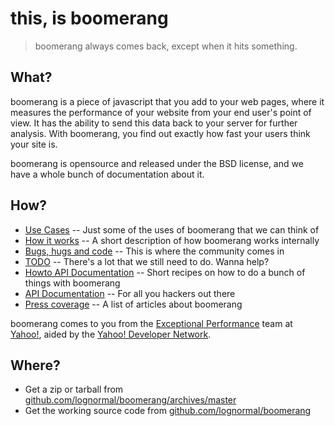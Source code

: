 # this, is boomerang

> boomerang always comes back, except when it hits something.

## What?

boomerang is a piece of javascript that you add to your web pages, where it measures
the performance of your website from your end user's point of view.  It has the ability
to send this data back to your server for further analysis.  With boomerang, you find
out exactly how fast your users think your site is.

boomerang is opensource and released under the BSD license,
and we have a whole bunch of documentation about it.

## How?

 - [Use Cases](tutorial-use-cases.html) -- Just some of the uses of boomerang that we can think of
 - [How it works](tutorial-methodology.html) -- A short description of how boomerang works internally
 - [Bugs, hugs and code](tutorial-community.html) -- This is where the community comes in
 - [TODO](tutorial-TODO.txt.html) -- There's a lot that we still need to do.  Wanna help?
 - [Howto API Documentation](tutorial-howtos/index.html) -- Short recipes on how to do a bunch of things with boomerang
 - [API Documentation](tutorial-api/index.html) -- For all you hackers out there
 - [Press coverage](tutorial-press) -- A list of articles about boomerang

boomerang comes to you from the [Exceptional Performance](http://developer.yahoo.com/performance/)
team at [Yahoo!](http://www.yahoo.com/), aided by the [Yahoo! Developer Network](http://developer.yahoo.com/).

## Where?

 - Get a zip or tarball from [github.com/lognormal/boomerang/archives/master](https://github.com/lognormal/boomerang/archives/master)
 - Get the working source code from [github.com/lognormal/boomerang](https://github.com/lognormal/boomerang)

<!--
 Copyright (c) 2011, Yahoo! Inc.  All rights reserved.
 Copyright (c) 2012, Log-Normal, Inc.  All rights reserved.
 Copyright (c) 2015, SOASTA, Inc. All rights reserved.
 Copyrights licensed under the BSD License. See the accompanying LICENSE.txt file for terms.
-->
